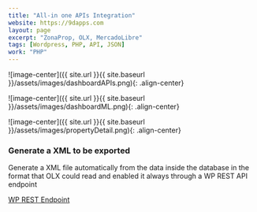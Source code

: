 ```yaml
---
title: "All-in one APIs Integration"
website: https://9dapps.com
layout: page
excerpt: "ZonaProp, OLX, MercadoLibre"
tags: [Wordpress, PHP, API, JSON]
work: "PHP"
---
```


![image-center]({{ site.url }}{{ site.baseurl }}/assets/images/dashboardAPIs.png){: .align-center}

![image-center]({{ site.url }}{{ site.baseurl }}/assets/images/dashboardML.png){: .align-center}

![image-center]({{ site.url }}{{ site.baseurl }}/assets/images/propertyDetail.png){: .align-center}

### Generate a XML to be exported ###

Generate a XML file automatically from the data inside the database in the format that OLX could read and enabled it always through a WP REST API endpoint

[WP REST Endpoint](https://www.globocenter.com.br/workana-qa/wp-json/isobrokers/api/v2/feed/olx)